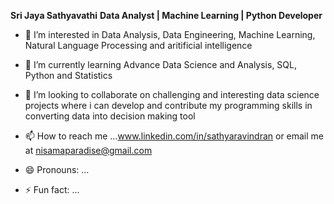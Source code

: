 **Sri Jaya Sathyavathi**
**Data Analyst | Machine Learning | Python Developer**
- 👀 I’m interested in Data Analysis, Data Engineering, Machine Learning, Natural Language Processing and aritificial intelligence
- 🌱 I’m currently learning Advance Data Science and Analysis, SQL, Python and Statistics
- 💞️ I’m looking to collaborate on challenging and interesting data science projects where i can develop and contribute my programming skills in converting data into decision making tool
- 📫 How to reach me ...www.linkedin.com/in/sathyaravindran or email me at nisamaparadise@gmail.com

- 😄 Pronouns: ...
- ⚡ Fun fact: ...

<!---
SathyaMadhu/SathyaMadhu is a ✨ special ✨ repository because its `README.md` (this file) appears on your GitHub profile.
You can click the Preview link to take a look at your changes.
--->
